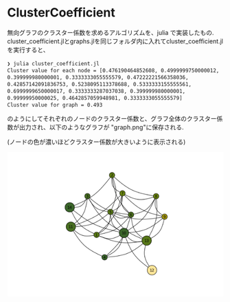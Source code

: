 # ClusterCoefficient
無向グラフのクラスター係数を求めるアルゴリズムを、julia で実装したもの.
cluster_coefficient.jlとgraphs.jlを同じフォルダ内に入れてcluster_coefficient.jlを実行すると、

```shell
❯ julia cluster_coefficient.jl
Cluster value for each node = [0.476190464852608, 0.4999999750000012, 0.399999980000001, 0.3333333055555579, 0.47222221566358036, 0.42857142091836753, 0.5238095113378688, 0.5333333155555561, 0.6999999650000017, 0.3333333287037038, 0.399999980000001, 0.99999950000025, 0.4642857059948981, 0.3333333055555579]
Cluster value for graph = 0.493
```

のようにしてそれぞれのノードのクラスター係数と、グラフ全体のクラスター係数が出力され、以下のようなグラフが
"graph.png"に保存される.

(ノードの色が濃いほどクラスター係数が大きいように表示される)

![graph](https://github.com/soraew/ClusterCoefficient/blob/main/graph.png)


